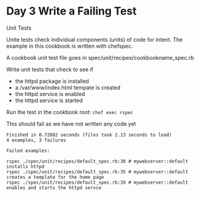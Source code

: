 # Day 3 Write a Failing Test

Unit Tests

Unite tests check individual components (units) of code for intent. The example in this cookbook is written with chefspec.

A cookbook unit test file goes in spec/unit/recipes/cookbookname_spec.rb

Write unit tests that check to see if
* the httpd package is installed
* a /var/www/index.html tempate is created
* the httpd service is enabled
* the httpd service is started

Run the test in the cookbook root: 
`chef exec rspec`

This should fail as we have not written any code yet

```
Finished in 0.72082 seconds (files took 2.13 seconds to load)
4 examples, 3 failures

Failed examples:

rspec ./spec/unit/recipes/default_spec.rb:30 # mywebserver::default installs httpd
rspec ./spec/unit/recipes/default_spec.rb:35 # mywebserver::default creates a template for the home page
rspec ./spec/unit/recipes/default_spec.rb:39 # mywebserver::default enables and starts the httpd servce
```